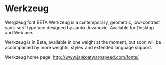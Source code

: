 # Werkzeug
Wergzeug font
BETA
Werkzeug is a contemporary, geometric, low-contrast sans-serif typeface designed by Janko Jovanovic. Available for Desktop and Web use.

Werkzeug is in Beta, available in one weight at the moment, but soon will be accompanied by more weights, styles, and extended language support.

Werkzeug home page: http://www.jankoatwarpspeed.com/fonts/
